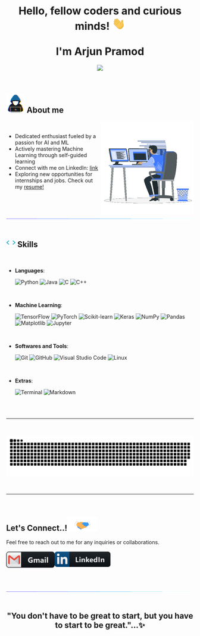 
<h1 align="center"><b>Hello, fellow coders and curious minds! <img src="https://github.com/ArjunPramod/ArjunPramod/blob/main/Resources/hi.gif" width="35"><br><br> I'm Arjun Pramod </b></h1>

<p align="center">
  <a href="https://github.com/ArjunPramod/ArjunPramod/tree/main/readme-typing-svg"><img src="https://readme-typing-svg.herokuapp.com?font=Time+New+Roman&color=cyan&size=25&center=true&vCenter=true&width=600&height=100&lines=CSE+Student,;AI/ML+Intern+</>;Welcome+to+my+GitHub+profile!..&hearts;++;Active+Learner/Researcher,;Love+to+learn+new+stuffs..(^_^)"></a>
</p>


<br>

## <picture><img src = "https://github.com/ArjunPramod/ArjunPramod/blob/main/Resources/user.gif" width = 50px></picture> **About me**

<picture> <img align="right" src="https://github.com/ArjunPramod/ArjunPramod/blob/main/Resources/typing.gif?raw=true" width = 250px></picture>

<br>

- Dedicated enthusiast fueled by a passion for AI and ML
- Actively mastering Machine Learning through self-guided learning
- Connect with me on LinkedIn: [link](https://www.linkedin.com/in/arjun-pramod-10b001231/)
- Exploring new opportunities for internships and jobs. Check out my [resume!](https://www.linkedin.com/in/arjun-pramod-10b001231/)

<br><br>

<img src="https://github.com/ArjunPramod/ArjunPramod/blob/main/Resources/bar.gif"><br><br>

## <img src="https://github.com/ArjunPramod/ArjunPramod/blob/main/Resources/code.gif" width ="25"><b> Skills</b>
<br>

<p align="center">

- **Languages**:

    ![Python](https://img.shields.io/badge/Python%20-%2314354C.svg?style=for-the-badge&logo=python&logoColor=white)
    ![Java](https://img.shields.io/badge/Java%20-%23ED8B00.svg?style=for-the-badge&logo=java&logoColor=white)
    ![C](https://img.shields.io/badge/C%20-%2300599C.svg?style=for-the-badge&logo=c&logoColor=white)
    ![C++](https://img.shields.io/badge/C++%20-%2300599C.svg?style=for-the-badge&logo=c%2B%2B&logoColor=white)

<br>   
    
- **Machine Learning**:

    ![TensorFlow](https://img.shields.io/badge/TensorFlow%20-%23FF6F00.svg?style=for-the-badge&logo=tensorflow&logoColor=white)
    ![PyTorch](https://img.shields.io/badge/PyTorch%20-%23EE4C2C.svg?style=for-the-badge&logo=pytorch&logoColor=white)
    ![Scikit-learn](https://img.shields.io/badge/Scikit%20Learn%20-%23F7931E.svg?style=for-the-badge&logo=scikit-learn&logoColor=white)
    ![Keras](https://img.shields.io/badge/Keras%20-%23D00000.svg?style=for-the-badge&logo=keras&logoColor=white)
    ![NumPy](https://img.shields.io/badge/NumPy%20-%23013243.svg?style=for-the-badge&logo=numpy&logoColor=white)
    ![Pandas](https://img.shields.io/badge/Pandas%20-%23150458.svg?style=for-the-badge&logo=pandas&logoColor=white)
    ![Matplotlib](https://img.shields.io/badge/Matplotlib%20-%230046D1.svg?style=for-the-badge&logo=matplotlib&logoColor=white)
    ![Jupyter](https://img.shields.io/badge/Jupyter%20-%23F37626.svg?style=for-the-badge&logo=jupyter&logoColor=white)

<br>

- **Softwares and Tools**:

    ![Git](https://img.shields.io/badge/git-%23F05033.svg?style=for-the-badge&logo=git&logoColor=white)
    ![GitHub](https://img.shields.io/badge/github-%23121011.svg?style=for-the-badge&logo=github&logoColor=white)
    ![Visual Studio Code](https://img.shields.io/badge/Visual%20Studio%20Code-0078d7.svg?style=for-the-badge&logo=visual-studio-code&logoColor=white)
    ![Linux](https://img.shields.io/badge/Linux-FCC624?style=for-the-badge&logo=linux&logoColor=black) 

<br>

- **Extras**:

    ![Terminal](https://img.shields.io/badge/Terminal-%23054020?style=for-the-badge&logo=gnu-bash&logoColor=white)
    ![Markdown](https://img.shields.io/badge/markdown-%23000000.svg?style=for-the-badge&logo=markdown&logoColor=white)   


</p>

<br>
<br>

-----

<br>

<!--
<div align="center">
  <h2><img src="https://github.com/ArjunPramod/ArjunPramod/blob/main/Resources/stats.gif" width="35"> Github Stats </h2>

  [![](https://github-readme-stats.vercel.app/api?username=ArjunPramod&show_icons=true&theme=tokyonight&hide_border=true&locale=en)](https://github.com/ArjunPramod)
  [![](https://github-readme-streak-stats.herokuapp.com/?user=ArjunPramod&theme=material-palenight)](https://github.com/ArjunPramod)
</div>

----
-->

<p align="center">
  <img  src="https://github.com/ArjunPramod/ArjunPramod/blob/main/Resources/github-contribution-grid-snake.svg"
    alt="example" />
</p>
<br>

-----

<br>

<h2> Let's Connect..!<img src="https://github.com/ArjunPramod/ArjunPramod/blob/main/Resources/handshake.gif" width ="80"></h2>

<p>
<!--   <img hight="100" width="130" align="right" alt="GIF" src="https://github.com/ArjunPramod/ArjunPramod/blob/main/Resources/git_oyster.gif"> -->
  <div align="left">
    Feel free to reach out to me for any inquiries or collaborations.
  </div>
  <br>
  
  <a href="mailto:arjunpramod509@gmail.com">
    <img align="left" alt="Gmail" width="130" hight="100" src="https://github.com/ArjunPramod/ArjunPramod/blob/main/Resources/gmail.png" />
  </a>
  <a href="https://www.linkedin.com/in/arjun-pramod-10b001231/">
    <img align="left" alt="Linkedin" width="150" hight="100" src="https://github.com/ArjunPramod/ArjunPramod/blob/main/Resources/linkedin.png" />
  </a>
</p>

<br><br><br><br>

<img src="https://github.com/ArjunPramod/ArjunPramod/blob/main/Resources/bar.gif">
<br>
<br>

<div align='center'>

## <b>"You don't have to be great to start, but you have to start to be great."...✨</b>

</div>
<br>
<br>
